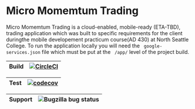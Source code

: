 # Micro Momemtum Trading
Micro Momemtum Trading is a cloud-enabled, mobile-ready (ETA-TBD), trading application which was built to specific requirements for the client duringthe mobile developement practicum course(AD 430) at North Seattle College. To run the application locally you will need the ` google-services.json` file which must be put at the ` /app/` level of the project build.


|Build   | [![CircleCI](https://circleci.com/gh/gitsah/MicroMomentums.svg?style=svg)](https://circleci.com/gh/gitsah/MicroMomentums) |
| --------- | --------- |

|Test     |[![codecov](https://codecov.io/gh/gitsah/MicroMomentums/branch/master/graph/badge.svg)](https://codecov.io/gh/gitsah/MicroMomentums)|
| --------- | --------- |

|Support  |![Bugzilla bug status](https://img.shields.io/badge/api-24%E2%86%9227-lightgrey.svg)|
| --------- | -------- |

